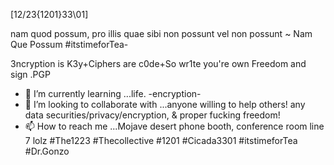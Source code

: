 [12/23{1201}33\01] 

nam quod possum, pro illis quae sibi non possunt vel non possunt
~ Nam Que Possum
 #itstimeforTea-
 
  3ncryption is K3y+Ciphers are c0de+So wr1te you're own Freedom and sign .PGP 
 - 🌱 I’m currently learning ...life. -encryption-
- 💞️ I’m looking to collaborate with ...anyone willing to help others! any data securities/privacy/encryption, & proper fucking freedom! 
- 📫 How to reach me ...Mojave desert phone booth, conference room line 7 lolz 
 #The1223 #Thecollective #1201 #Cicada3301
#itstimeforTea #Dr.Gonzo
<!--
**graffwritter/graffwritter** is a ✨ _special_ ✨ repository because its `README.md` (this file) appears on your GitHub profile.

Here are some ideas to get you started:

- 🔭 I’m currently working on ...
- 🌱 I’m currently learning ...
- 👯 I’m looking to collaborate on ...
- 🤔 I’m looking for help with ...
- 💬 Ask me about ...
- 📫 How to reach me: ...
- 😄 Pronouns: ...
- ⚡ Fun fact: ...
-->
